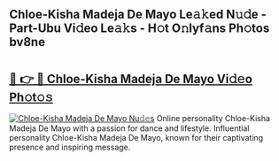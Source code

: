## Chloe-Kisha Madeja De Mayo Le𝚊𝚔ed N𝚞𝚍e - Part-Ubu Vi𝚍eo Le𝚊𝚔s - H𝚘t O𝚗lyf𝚊ns Ph𝚘tos bv8ne

# <h2><a href="http://hf0iu5m.feru.top/?c=Chloe-Kisha+Madeja+De+Mayo">🔗 👉 🔴 Chloe-Kisha Madeja De Mayo Vi𝚍𝚎o Ph𝚘t𝚘𝚜</a></h2>

[![Chloe-Kisha Madeja De Mayo Nu𝚍𝚎s](https://i.imgur.com/0TWrTi3.gif)](http://hf0iu5m.feru.top/?c=Chloe-Kisha+Madeja+De+Mayo)
Online personality Chloe-Kisha Madeja De Mayo with a passion for dance and lifestyle. Influential personality Chloe-Kisha Madeja De Mayo, known for their captivating presence and inspiring message. 
